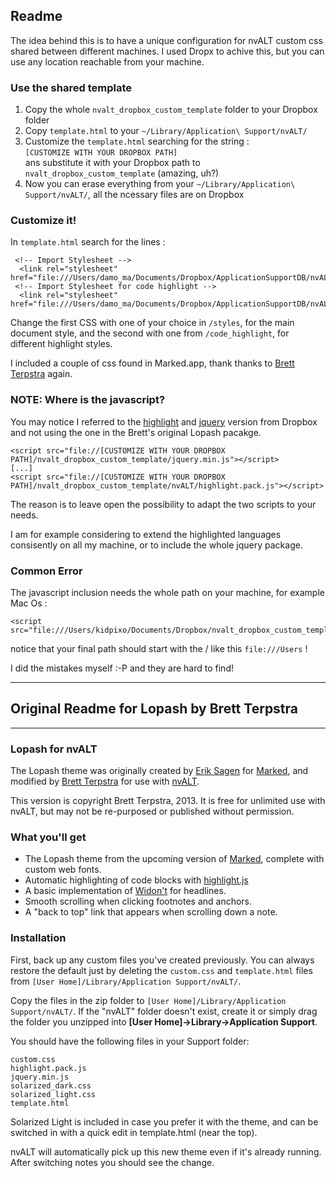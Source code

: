 ## Readme

The idea behind this is to have a unique configuration for nvALT custom css shared between different machines.
I used Dropx to achive this, but you can use any location reachable from your machine.

### Use the shared template

1. Copy the whole `nvalt_dropbox_custom_template` folder to your Dropbox folder
2. Copy `template.html` to your `~/Library/Application\ Support/nvALT/`
3. Customize the `template.html` searching for the string : </br>
    `[CUSTOMIZE WITH YOUR DROPBOX PATH]` </br>
  ans substitute it with your Dropbox path to `nvalt_dropbox_custom_template` (amazing, uh?)
4. Now you can erase everything from your `~/Library/Application\ Support/nvALT/`, all the ncessary files are on Dropbox

### Customize it!

In `template.html` search for the lines :

     <!-- Import Stylesheet -->
      <link rel="stylesheet" href="file:///Users/damo_ma/Documents/Dropbox/ApplicationSupportDB/nvALT/styles/custom_BRETT.css">
     <!-- Import Stylesheet for code highlight -->
      <link rel="stylesheet" href="file:///Users/damo_ma/Documents/Dropbox/ApplicationSupportDB/nvALT/code_highlight/sunburst.css">

Change the first CSS with one of your choice in `/styles`, for the main document style, and the second with one from `/code_highlight`, for different highlight styles.


I included a couple of css found in Marked.app, thank thanks to [Brett Terpstra](http://brettterpstra.com) again.

### NOTE: Where is the javascript?

You may notice I referred to the  [highlight](http://softwaremaniacs.org/soft/highlight/en/download/) and [jquery](http://jquery.com/) version from Dropbox and not using the one in the Brett's original Lopash pacakge.

    <script src="file://[CUSTOMIZE WITH YOUR DROPBOX PATH]/nvalt_dropbox_custom_template/jquery.min.js"></script>
    [...]
    <script src="file://[CUSTOMIZE WITH YOUR DROPBOX PATH]/nvalt_dropbox_custom_template/nvALT/highlight.pack.js"></script>

The reason is to leave open the possibility to adapt the two scripts to your needs.

I am for example considering to extend the highlighted languages consisently on all my machine, or to include the whole jquery package.

### Common Error

The javascript inclusion needs the whole path on your machine, for example Mac Os :

    <script src="file:///Users/kidpixo/Documents/Dropbox/nvalt_dropbox_custom_template/....

notice that your final path should start with the / like this `file:///Users` ! 

I did the mistakes myself :-P and they are hard to find!


---

## Original Readme for Lopash by Brett Terpstra

---

### Lopash for nvALT

The Lopash theme was originally created by [Erik Sagen](http://www.kartooner.com) for [Marked](http://markedapp.com), and modified by [Brett Terpstra](http://brettterpstra.com) for use with [nvALT](http://brettterpstra.com/projects/nvalt/).

This version is copyright Brett Terpstra, 2013. It is free for unlimited use with nvALT, but may not be re-purposed or published without permission.

### What you'll get

* The Lopash theme from the upcoming version of [Marked](http://markedapp.com), complete with custom web fonts.
* Automatic highlighting of code blocks with [highlight.js](http://softwaremaniacs.org/soft/highlight/en/)
* A basic implementation of [Widon't](http://shauninman.com/archive/2006/08/22/widont_wordpress_plugin) for headlines.
* Smooth scrolling when clicking footnotes and anchors.
* A "back to top" link that appears when scrolling down a note.

### Installation

First, back up any custom files you've created previously. You can always restore the default just by deleting the `custom.css` and `template.html` files from `[User Home]/Library/Application Support/nvALT/`.

Copy the files in the zip folder to `[User Home]/Library/Application Support/nvALT/`. If the "nvALT" folder doesn't exist, create it or simply drag the folder you unzipped into **[User Home]→Library→Application Support**.

You should have the following files in your Support folder:

    custom.css
    highlight.pack.js
    jquery.min.js
    solarized_dark.css
    solarized_light.css
    template.html

Solarized Light is included in case you prefer it with the theme, and can be switched in with a quick edit in template.html (near the top).

nvALT will automatically pick up this new theme even if it's already running. After switching notes you should see the change.
